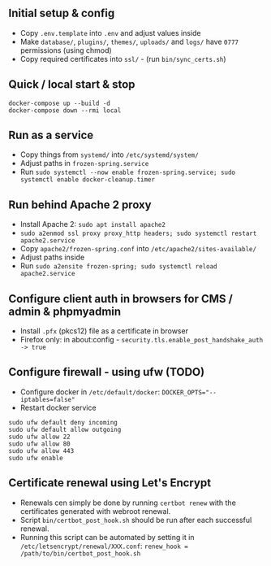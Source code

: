 ## Initial setup & config

* Copy `.env.template` into `.env` and adjust values inside
* Make `database/`, `plugins/`, `themes/`, `uploads/` and `logs/` have `0777` permissions (using chmod)
* Copy required certificates into `ssl/` - (run `bin/sync_certs.sh`)


## Quick / local start & stop

```
docker-compose up --build -d
docker-compose down --rmi local
```


## Run as a service

* Copy things from `systemd/` into `/etc/systemd/system/`
* Adjust paths in `frozen-spring.service`
* Run `sudo systemctl --now enable frozen-spring.service; sudo systemctl enable docker-cleanup.timer`


## Run behind Apache 2 proxy

* Install Apache 2: `sudo apt install apache2`
* `sudo a2enmod ssl proxy proxy_http headers; sudo systemctl restart apache2.service`
* Copy `apache2/frozen-spring.conf` into `/etc/apache2/sites-available/`
* Adjust paths inside
* Run `sudo a2ensite frozen-spring; sudo systemctl reload apache2.service`


## Configure client auth in browsers for CMS / admin & phpmyadmin

* Install `.pfx` (pkcs12) file as a certificate in browser
* Firefox only: in about:config - `security.tls.enable_post_handshake_auth -> true`


## Configure firewall - using ufw (TODO)

* Configure docker in `/etc/default/docker`: `DOCKER_OPTS="--iptables=false"`
* Restart docker service

```
sudo ufw default deny incoming
sudo ufw default allow outgoing
sudo ufw allow 22
sudo ufw allow 80
sudo ufw allow 443
sudo ufw enable
```

## Certificate renewal using Let's Encrypt

* Renewals cen simply be done by running `certbot renew` with the certificates generated with webroot renewal.
* Script `bin/certbot_post_hook.sh` should be run after each successful renewal.
* Running this script can be automated by setting it in `/etc/letsencrypt/renewal/XXX.conf`:
  `renew_hook = /path/to/bin/certbot_post_hook.sh`
